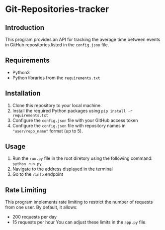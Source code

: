 # Git-Repositories-tracker

## Introduction
This program provides an API for tracking the average time between events in GitHub repositories listed in the `config.json` file.

## Requirements
- Python3 
- Python libraries from the `requirements.txt`

## Installation
1. Clone this repository to your local machine.
2. Install the required Python packages using 
```pip install -r requirements.txt```
3. Configure the `config.json` file with your GitHub access token 
4. Configure the `config.json` file with repository names in `"user/repo_name"` format (up to 5).

## Usage
1. Run the `run.py` file in the root diretory using the following command:
```python run.py```
2. Navigate to the address displayed in the terminal
3. Go to the `/info` endpoint

## Rate Limiting
This program implements rate limiting to restrict the number of requests from one user. By default, it allows:
- 200 requests per day
- 15 requests per hour
You can adjust these limits in the `app.py` file.







